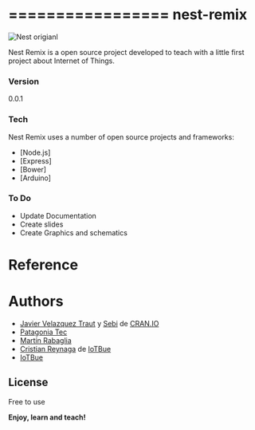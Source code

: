 =================
nest-remix
=================
![Nest origianl](http://cdn.slashgear.com/wp-content/uploads/2014/03/nest_thermostat_insteon-800x420.jpg)

Nest Remix is a open source project developed to teach with a little first project about Internet of Things.


### Version
0.0.1

### Tech

Nest Remix uses a number of open source projects and frameworks:

* [Node.js]
* [Express]
* [Bower]
* [Arduino]


### To Do
- Update Documentation
- Create slides
- Create Graphics and schematics

Reference
=========



Authors
============
* [Javier Velazquez Traut] y [Sebi] de [CRAN.IO]
* [Patagonia Tec]
* [Martín Rabaglia]
* [Cristian Reynaga] de [IoTBue]
* [IoTBue]



License
-------

Free to use

**Enjoy, learn and teach!**


[AngularJS]: http://angularjs.org
[Javier Velazquez Traut]: http://cran.io
[Sebi]: http://cran.io
[CRAN.IO]: http://cran.io
[Patagonia Tec]: http://patagoniatecnology.com
[Martín Rabaglia]: http://twitter.com/sr_humo
[Cristian Reynaga]: http://cristianreynaga.com
[IoTBue]: http://www.meetup.com/IoT-Buenos-Aires/